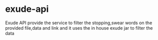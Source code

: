 # exude-api
Exude API provide the service to filter the stopping,swear words on the provided file,data and link and it uses the in house exude jar to filter the data

